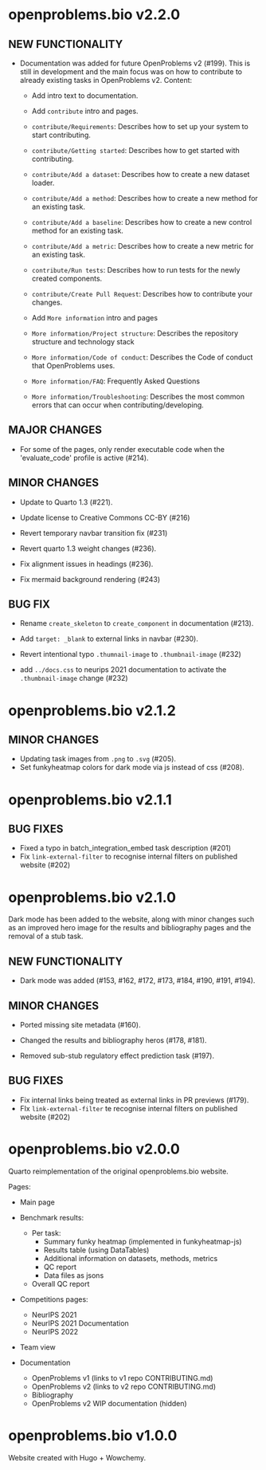 # openproblems.bio v2.2.0

## NEW FUNCTIONALITY

* Documentation was added for future OpenProblems v2 (#199). This is still in development and the main focus was on how to contribute to already existing tasks in OpenProblems v2. Content:

  * Add intro text to documentation.

  * Add `contribute` intro and pages.

  * `contribute/Requirements`: Describes how to set up your system to start contributing.

  * `contribute/Getting started`: Describes how to get started with contributing.

  * `contribute/Add a dataset`: Describes how to create a new dataset loader.

  * `contribute/Add a method`: Describes how to create a new method for an existing task.

  * `contribute/Add a baseline`: Describes how to create a new control method for an existing task.

  * `contribute/Add a metric`: Describes how to create a new metric for an existing task.
    
  * `contribute/Run tests`: Describes how to run tests for the newly created components.

  * `contribute/Create Pull Request`: Describes how to contribute your changes.

  * Add `More information` intro and pages

  * `More information/Project structure`: Describes the repository structure and technology stack

  * `More information/Code of conduct`: Describes the Code of conduct that OpenProblems uses.
    
  * `More information/FAQ`: Frequently Asked Questions

  * `More information/Troubleshooting`: Describes the most common errors that can occur when contributing/developing.

## MAJOR CHANGES

* For some of the pages, only render executable code when the 'evaluate_code' profile is active (#214).

## MINOR CHANGES

* Update to Quarto 1.3 (#221).

* Update license to Creative Commons CC-BY (#216)
  
* Revert temporary navbar transition fix (#231)

* Revert quarto 1.3 weight changes (#236).

* Fix alignment issues in headings (#236).

* Fix mermaid background rendering (#243)

## BUG FIX

* Rename `create_skeleton` to `create_component` in documentation (#213).

* Add `target: _blank` to external links in navbar (#230).

* Revert intentional typo `.thumnail-image` to `.thumbnail-image` (#232)

* add `../docs.css` to neurips 2021 documentation to activate the `.thumbnail-image` change (#232)


# openproblems.bio v2.1.2

## MINOR CHANGES

* Updating task images from `.png` to `.svg` (#205).
* Set funkyheatmap colors for dark mode via js instead of css (#208).

# openproblems.bio v2.1.1

## BUG FIXES

* Fixed a typo in batch_integration_embed task description (#201)
* Fix `link-external-filter` to recognise internal filters on published website (#202)

# openproblems.bio v2.1.0

Dark mode has been added to the website, along with minor changes such as
an improved hero image for the results and bibliography pages and the removal
of a stub task.

## NEW FUNCTIONALITY

* Dark mode was added (#153, #162, #172, #173, #184, #190, #191, #194).

## MINOR CHANGES

* Ported missing site metadata (#160).

* Changed the results and bibliography heros (#178, #181).

* Removed sub-stub regulatory effect prediction task (#197).
  
## BUG FIXES

* Fix internal links being treated as external links in PR previews (#179).
* FIx `link-external-filter` te recognise internal filters on published website (#202)

# openproblems.bio v2.0.0

Quarto reimplementation of the original openproblems.bio website.

Pages:

* Main page

* Benchmark results:
  - Per task:
    - Summary funky heatmap (implemented in funkyheatmap-js)
    - Results table (using DataTables)
    - Additional information on datasets, methods, metrics
    - QC report
    - Data files as jsons
  - Overall QC report

* Competitions pages:
  - NeurIPS 2021
  - NeurIPS 2021 Documentation
  - NeurIPS 2022

* Team view

* Documentation
  - OpenProblems v1 (links to v1 repo CONTRIBUTING.md)
  - OpenProblems v2 (links to v2 repo CONTRIBUTING.md)
  - Bibliography
  - OpenProblems v2 WIP documentation (hidden)

# openproblems.bio v1.0.0

Website created with Hugo + Wowchemy.
